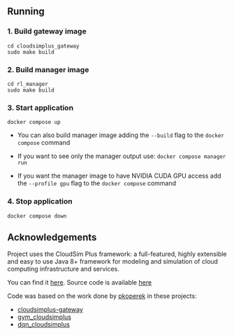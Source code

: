## Running

### 1. Build gateway image
```
cd cloudsimplus_gateway
sudo make build
```

### 2. Build manager image
```
cd rl_manager
sudo make build
```
### 3. Start application
`docker compose up`

* You can also build manager image adding the `--build` flag to the `docker compose` command

* If you want to see only the manager output use:
  `docker compose manager run`

* If you want the manager image to have NVIDIA CUDA GPU access add the `--profile gpu` flag to the `docker compose` command

### 4. Stop application
`docker compose down`

## Acknowledgements

Project uses the CloudSim Plus framework: a full-featured, highly extensible and easy to use Java 8+ framework for
modeling and simulation of cloud computing infrastructure and services.

You can find it [here](http://cloudsimplus.org/). Source code is available [here](https://github.com/manoelcampos/cloudsim-plus)

Code was based on the work done by [pkoperek](https://github.com/pkoperek) in these projects:
* [cloudsimplus-gateway](https://github.com/pkoperek/cloudsimplus-gateway)
* [gym_cloudsimplus](https://github.com/pkoperek/gym_cloudsimplus)
* [dqn_cloudsimplus](https://github.com/pkoperek/dqn_cloudsimplus)
